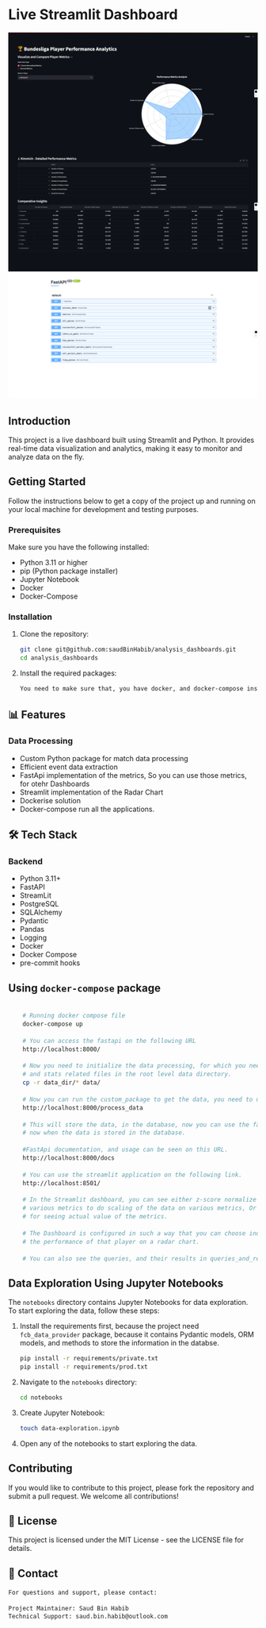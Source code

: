 # Live Streamlit Dashboard

![Dashboard Image 1](static_files/streamit.png)
![Dashboard Image 2](static_files/fastapi.png)

## Introduction

This project is a live dashboard built using Streamlit and Python. It provides real-time data visualization and analytics, making it easy to monitor and analyze data on the fly.

## Getting Started

Follow the instructions below to get a copy of the project up and running on your local machine for development and testing purposes.

### Prerequisites

Make sure you have the following installed:

- Python 3.11 or higher
- pip (Python package installer)
- Jupyter Notebook
- Docker
- Docker-Compose

### Installation

1. Clone the repository:

   ```sh
   git clone git@github.com:saudBinHabib/analysis_dashboards.git
   cd analysis_dashboards
   ```

2. Install the required packages:

   ```sh
   You need to make sure that, you have docker, and docker-compose installed.
   ```

## 📊 Features

### Data Processing

- Custom Python package for match data processing
- Efficient event data extraction
- FastApi implementation of the metrics, So you can use those metrics, for otehr Dashboards
- Streamlit implementation of the Radar Chart
- Dockerise solution
- Docker-compose run all the applications.

## 🛠 Tech Stack

### Backend

- Python 3.11+
- FastAPI
- StreamLit
- PostgreSQL
- SQLAlchemy
- Pydantic
- Pandas
- Logging
- Docker
- Docker Compose
- pre-commit hooks

## Using `docker-compose` package

```sh

    # Running docker compose file
    docker-compose up

    # You can access the fastapi on the following URL
    http://localhost:8000/

    # Now you need to initialize the data processing, for which you need to store event,
    # and stats related files in the root level data directory.
    cp -r data_dir/* data/

    # Now you can run the custom_package to get the data, you need to use the following URL
    http://localhost:8000/process_data

    # This will store the data, in the database, now you can use the fastapi, and streamlit,
    # now when the data is stored in the database.

    #FastApi documentation, and usage can be seen on this URL.
    http://localhost:8000/docs

    # You can use the streamlit application on the following link.
    http://localhost:8501/

    # In the Streamlit dashboard, you can see either z-score normalize data for each player on
    # various metrics to do scaling of the data on various metrics, Or you can use normal metrics
    # for seeing actual value of the metrics.

    # The Dashboard is configured in such a way that you can choose individual player, and then see
    # the performance of that player on a radar chart.

    # You can also see the queries, and their results in queries_and_results.txt file.


```

## Data Exploration Using Jupyter Notebooks

The `notebooks` directory contains Jupyter Notebooks for data exploration. To start exploring the data, follow these steps:

1. Install the requirements first, because the project need `fcb_data_provider` package, because it contains Pydantic models, ORM models, and methods to store the information in the databse.

   ```sh
   pip install -r requirements/private.txt
   pip install -r requirements/prod.txt
   ```

2. Navigate to the `notebooks` directory:

   ```sh
   cd notebooks
   ```

3. Create Jupyter Notebook:

   ```sh
   touch data-exploration.ipynb
   ```

4. Open any of the notebooks to start exploring the data.

## Contributing

If you would like to contribute to this project, please fork the repository and submit a pull request. We welcome all contributions!

## 📄 License

This project is licensed under the MIT License - see the LICENSE file for details.

## 📧 Contact

    For questions and support, please contact:

    Project Maintainer: Saud Bin Habib
    Technical Support: saud.bin.habib@outlook.com
